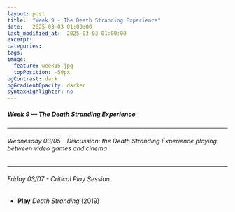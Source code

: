 ```yaml
---
layout: post
title:  "Week 9 - The Death Stranding Experience"
date:   2025-03-03 01:00:00
last_modified_at:  2025-03-03 01:00:00
excerpt: 
categories: 
tags: 
image:
  feature: week15.jpg
  topPosition: -50px
bgContrast: dark
bgGradientOpacity: darker
syntaxHighlighter: no
---
```

##### **Week 9 — The Death Stranding Experience**

---

###### Wednesday 03/05 - Discussion: the *Death Stranding Experience* playing between video games and cinema

---

###### Friday 03/07 - Critical Play Session
- **Play** *Death Stranding* (2019) 

